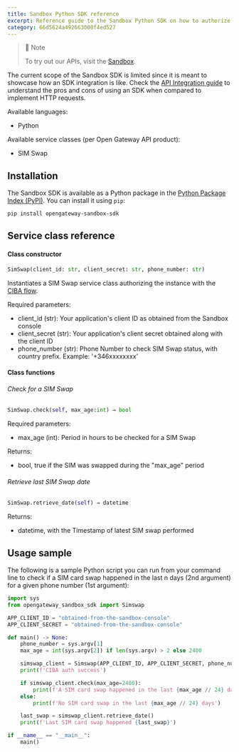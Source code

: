 ```yaml
---
title: Sandbox Python SDK reference
excerpt: Reference guide to the Sandbox Python SDK on how to authorize, instantiate and use its service classes to access the Open Gateway APIs.
category: 66d5624a492663000f4ed527
---
```


> 📘 Note
>
> To try out our APIs, visit the [Sandbox](https://opengateway.telefonica.com/developer-hub/unirse).

The current scope of the Sandbox SDK is limited since it is meant to showcase how an SDK integration is like. Check the [API Integration guide](/docs/apiintegration) to understand the pros and cons of using an SDK when compared to implement HTTP requests.

Available languages:
- Python

Available service classes (per Open Gateway API product):
- SIM Swap

## Installation

The Sandbox SDK is available as a Python package in the [Python Package Index (PyPI)](https://pypi.org/project/opengateway-sandbox-sdk/). You can install it using `pip`:

```bash
pip install opengateway-sandbox-sdk
```

## Service class reference

#### Class constructor

```Python
SimSwap(client_id: str, client_secret: str, phone_number: str)
```

Instantiates a SIM Swap service class authorizing the instance with the [CIBA flow](/docs/backend).

Required parameters:
- client_id (str): Your application's client ID as obtained from the Sandbox console
- client_secret (str): Your application's client secret obtained along with the client ID
- phone_number (str): Phone Number to check SIM Swap status, with country prefix. Example: '+346xxxxxxxx'

#### Class functions

###### Check for a SIM Swap
```Python
SimSwap.check(self, max_age:int) → bool
```

Required parameters:
- max_age (int): Period in hours to be checked for a SIM Swap

Returns:
- bool, true if the SIM was swapped during the "max_age" period

###### Retrieve last SIM Swap date
```Python
SimSwap.retrieve_date(self) → datetime
```
Returns:
- datetime, with the Timestamp of latest SIM swap performed

## Usage sample

The following is a sample Python script you can run from your command line to check if a SIM card swap happened in the last n days (2nd argument) for a given phone number (1st argument):

```python
import sys
from opengateway_sandbox_sdk import Simswap

APP_CLIENT_ID = "obtained-from-the-sandbox-console"
APP_CLIENT_SECRET = "obtained-from-the-sandbox-console"

def main() -> None:
    phone_number = sys.argv[1]
    max_age = int(sys.argv[2]) if len(sys.argv) > 2 else 2400

    simswap_client = Simswap(APP_CLIENT_ID, APP_CLIENT_SECRET, phone_number)
    print(f'CIBA auth success')

    if simswap_client.check(max_age=2400):
        print(f'A SIM card swap happened in the last {max_age // 24} days')
    else:
        print(f'No SIM card swap in the last {max_age // 24} days')

    last_swap = simswap_client.retrieve_date()
    print(f'Last SIM card swap happened {last_swap}')

if __name__ == "__main__":
    main()
```
